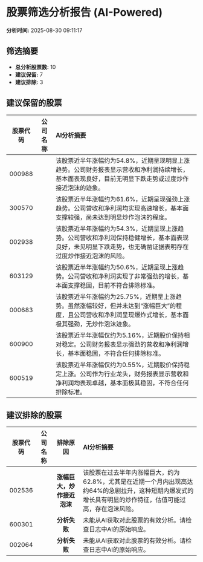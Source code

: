 # 股票筛选分析报告 (AI-Powered)

**分析时间:** 2025-08-30 09:11:17

## 筛选摘要

- **总分析股票数:** 10
- **建议保留:** 7
- **建议排除:** 3

## 建议保留的股票

| 股票代码 | 公司名称 | AI分析摘要 |
|:---:|:---:|:---|
| 000988 |  | 该股票近半年涨幅约为54.8%，近期呈现明显上涨趋势。公司财务报表显示营收和净利润持续增长，基本面表现良好，目前无明显下跌走势或过度炒作接近泡沫的迹象。 |
| 300570 |  | 该股票近半年涨幅约为61.6%，近期呈现强劲上涨趋势。公司营收和净利润均实现高速增长，基本面支撑较强，尚未达到明显炒作泡沫的程度。 |
| 002938 |  | 该股票近半年涨幅约为54.3%，近期呈现上涨趋势。公司营收和净利润保持稳健增长，基本面表现良好，未见明显下跌走势，也无确凿证据表明存在过度炒作接近泡沫的风险。 |
| 603129 |  | 该股票近半年涨幅约为50.6%，近期呈现上涨趋势。公司营收和净利润实现了非常强劲的增长，基本面支撑稳固，目前不符合排除标准。 |
| 000683 |  | 该股票近半年涨幅约为25.75%，近期呈上涨趋势。虽然涨幅较好，但并未达到“涨幅巨大”的程度，且公司营收和净利润呈现爆炸式增长，基本面极其强劲，无炒作泡沫迹象。 |
| 600900 |  | 该股票近半年涨幅仅约为5.16%，近期股价保持相对稳定。公司财务报表显示强劲的营收和净利润增长，基本面稳固，不符合任何排除标准。 |
| 600519 |  | 该股票近半年涨幅仅约为0.55%，近期股价保持稳定上涨。公司作为行业龙头，财务报表显示营收和净利润均表现卓越，基本面极其稳固，不符合任何排除标准。 |

## 建议排除的股票

| 股票代码 | 公司名称 | 排除原因 | AI分析摘要 |
|:---:|:---:|:---:|:---|
| 002536 |  | **涨幅巨大，炒作接近泡沫** | 该股票在过去半年内涨幅巨大，约为62.8%，尤其是在近期一个月内出现高达约64%的急剧拉升，这种短期内爆发式的增长具有明显的炒作特征，估值可能过高，存在泡沫风险。 |
| 600301 |  | **分析失败** | 未能从AI获取对此股票的有效分析。请检查日志中AI的原始响应。 |
| 002064 |  | **分析失败** | 未能从AI获取对此股票的有效分析。请检查日志中AI的原始响应。 |
